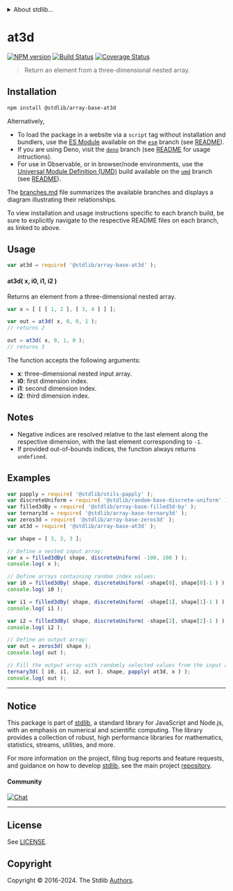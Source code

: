 <!--

@license Apache-2.0

Copyright (c) 2024 The Stdlib Authors.

Licensed under the Apache License, Version 2.0 (the "License");
you may not use this file except in compliance with the License.
You may obtain a copy of the License at

   http://www.apache.org/licenses/LICENSE-2.0

Unless required by applicable law or agreed to in writing, software
distributed under the License is distributed on an "AS IS" BASIS,
WITHOUT WARRANTIES OR CONDITIONS OF ANY KIND, either express or implied.
See the License for the specific language governing permissions and
limitations under the License.

-->


<details>
  <summary>
    About stdlib...
  </summary>
  <p>We believe in a future in which the web is a preferred environment for numerical computation. To help realize this future, we've built stdlib. stdlib is a standard library, with an emphasis on numerical and scientific computation, written in JavaScript (and C) for execution in browsers and in Node.js.</p>
  <p>The library is fully decomposable, being architected in such a way that you can swap out and mix and match APIs and functionality to cater to your exact preferences and use cases.</p>
  <p>When you use stdlib, you can be absolutely certain that you are using the most thorough, rigorous, well-written, studied, documented, tested, measured, and high-quality code out there.</p>
  <p>To join us in bringing numerical computing to the web, get started by checking us out on <a href="https://github.com/stdlib-js/stdlib">GitHub</a>, and please consider <a href="https://opencollective.com/stdlib">financially supporting stdlib</a>. We greatly appreciate your continued support!</p>
</details>

# at3d

[![NPM version][npm-image]][npm-url] [![Build Status][test-image]][test-url] [![Coverage Status][coverage-image]][coverage-url] <!-- [![dependencies][dependencies-image]][dependencies-url] -->

> Return an element from a three-dimensional nested array.

<!-- Section to include introductory text. Make sure to keep an empty line after the intro `section` element and another before the `/section` close. -->

<section class="intro">

</section>

<!-- /.intro -->

<!-- Package usage documentation. -->

<section class="installation">

## Installation

```bash
npm install @stdlib/array-base-at3d
```

Alternatively,

-   To load the package in a website via a `script` tag without installation and bundlers, use the [ES Module][es-module] available on the [`esm`][esm-url] branch (see [README][esm-readme]).
-   If you are using Deno, visit the [`deno`][deno-url] branch (see [README][deno-readme] for usage intructions).
-   For use in Observable, or in browser/node environments, use the [Universal Module Definition (UMD)][umd] build available on the [`umd`][umd-url] branch (see [README][umd-readme]).

The [branches.md][branches-url] file summarizes the available branches and displays a diagram illustrating their relationships.

To view installation and usage instructions specific to each branch build, be sure to explicitly navigate to the respective README files on each branch, as linked to above.

</section>

<section class="usage">

## Usage

```javascript
var at3d = require( '@stdlib/array-base-at3d' );
```

#### at3d( x, i0, i1, i2 )

Returns an element from a three-dimensional nested array.

```javascript
var x = [ [ [ 1, 2 ], [ 3, 4 ] ] ];

var out = at3d( x, 0, 0, 1 );
// returns 2

out = at3d( x, 0, 1, 0 );
// returns 3
```

The function accepts the following arguments:

-   **x**: three-dimensional nested input array.
-   **i0**: first dimension index.
-   **i1**: second dimension index.
-   **i2**: third dimension index.

</section>

<!-- /.usage -->

<!-- Package usage notes. Make sure to keep an empty line after the `section` element and another before the `/section` close. -->

<section class="notes">

## Notes

-   Negative indices are resolved relative to the last element along the respective dimension, with the last element corresponding to `-1`.
-   If provided out-of-bounds indices, the function always returns `undefined`.

</section>

<!-- /.notes -->

<!-- Package usage examples. -->

<section class="examples">

## Examples

<!-- eslint no-undef: "error" -->

```javascript
var papply = require( '@stdlib/utils-papply' );
var discreteUniform = require( '@stdlib/random-base-discrete-uniform' ).factory;
var filled3dBy = require( '@stdlib/array-base-filled3d-by' );
var ternary3d = require( '@stdlib/array-base-ternary3d' );
var zeros3d = require( '@stdlib/array-base-zeros3d' );
var at3d = require( '@stdlib/array-base-at3d' );

var shape = [ 3, 3, 3 ];

// Define a nested input array:
var x = filled3dBy( shape, discreteUniform( -100, 100 ) );
console.log( x );

// Define arrays containing random index values:
var i0 = filled3dBy( shape, discreteUniform( -shape[0], shape[0]-1 ) );
console.log( i0 );

var i1 = filled3dBy( shape, discreteUniform( -shape[1], shape[1]-1 ) );
console.log( i1 );

var i2 = filled3dBy( shape, discreteUniform( -shape[2], shape[2]-1 ) );
console.log( i2 );

// Define an output array:
var out = zeros3d( shape );
console.log( out );

// Fill the output array with randomly selected values from the input array:
ternary3d( [ i0, i1, i2, out ], shape, papply( at3d, x ) );
console.log( out );
```

</section>

<!-- /.examples -->

<!-- Section to include cited references. If references are included, add a horizontal rule *before* the section. Make sure to keep an empty line after the `section` element and another before the `/section` close. -->

<section class="references">

</section>

<!-- /.references -->

<!-- Section for related `stdlib` packages. Do not manually edit this section, as it is automatically populated. -->

<section class="related">

</section>

<!-- /.related -->

<!-- Section for all links. Make sure to keep an empty line after the `section` element and another before the `/section` close. -->


<section class="main-repo" >

* * *

## Notice

This package is part of [stdlib][stdlib], a standard library for JavaScript and Node.js, with an emphasis on numerical and scientific computing. The library provides a collection of robust, high performance libraries for mathematics, statistics, streams, utilities, and more.

For more information on the project, filing bug reports and feature requests, and guidance on how to develop [stdlib][stdlib], see the main project [repository][stdlib].

#### Community

[![Chat][chat-image]][chat-url]

---

## License

See [LICENSE][stdlib-license].


## Copyright

Copyright &copy; 2016-2024. The Stdlib [Authors][stdlib-authors].

</section>

<!-- /.stdlib -->

<!-- Section for all links. Make sure to keep an empty line after the `section` element and another before the `/section` close. -->

<section class="links">

[npm-image]: http://img.shields.io/npm/v/@stdlib/array-base-at3d.svg
[npm-url]: https://npmjs.org/package/@stdlib/array-base-at3d

[test-image]: https://github.com/stdlib-js/array-base-at3d/actions/workflows/test.yml/badge.svg?branch=main
[test-url]: https://github.com/stdlib-js/array-base-at3d/actions/workflows/test.yml?query=branch:main

[coverage-image]: https://img.shields.io/codecov/c/github/stdlib-js/array-base-at3d/main.svg
[coverage-url]: https://codecov.io/github/stdlib-js/array-base-at3d?branch=main

<!--

[dependencies-image]: https://img.shields.io/david/stdlib-js/array-base-at3d.svg
[dependencies-url]: https://david-dm.org/stdlib-js/array-base-at3d/main

-->

[chat-image]: https://img.shields.io/gitter/room/stdlib-js/stdlib.svg
[chat-url]: https://app.gitter.im/#/room/#stdlib-js_stdlib:gitter.im

[stdlib]: https://github.com/stdlib-js/stdlib

[stdlib-authors]: https://github.com/stdlib-js/stdlib/graphs/contributors

[umd]: https://github.com/umdjs/umd
[es-module]: https://developer.mozilla.org/en-US/docs/Web/JavaScript/Guide/Modules

[deno-url]: https://github.com/stdlib-js/array-base-at3d/tree/deno
[deno-readme]: https://github.com/stdlib-js/array-base-at3d/blob/deno/README.md
[umd-url]: https://github.com/stdlib-js/array-base-at3d/tree/umd
[umd-readme]: https://github.com/stdlib-js/array-base-at3d/blob/umd/README.md
[esm-url]: https://github.com/stdlib-js/array-base-at3d/tree/esm
[esm-readme]: https://github.com/stdlib-js/array-base-at3d/blob/esm/README.md
[branches-url]: https://github.com/stdlib-js/array-base-at3d/blob/main/branches.md

[stdlib-license]: https://raw.githubusercontent.com/stdlib-js/array-base-at3d/main/LICENSE

</section>

<!-- /.links -->
